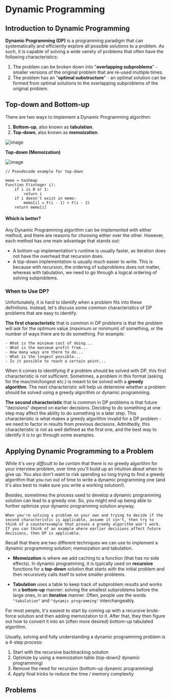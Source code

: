 # Dynamic Programming

## Introduction to Dynamic Programming

__Dynamic Programming (DP)__ is a programming paradigm that can systematically and efficiently explore all possible solutions to a problem. As such, it is capable of solving a wide variety of problems that often have the following characteristics:

1. The problem can be broken down into "__overlapping subproblems__" - smaller versions of the original problem that are re-used multiple times.
2. The problem has an "__optimal substructure__" - an optimal solution can be formed from optimal solutions to the overlapping subproblems of the original problem.

## Top-down and Bottom-up

There are two ways to implement a Dynamic Programming algorithm:

1. __Bottom-up__, also known as __tabulation__.
2. __Top-down__, also known as __memoization__.

![image](https://user-images.githubusercontent.com/35042430/218633374-494d224a-a8e3-426e-b2db-f02becbc708b.png)

__Top-down (Memoization)__

![image](https://leetcode.com/explore/learn/card/Figures/DP1/C1A2_1.png)

```
// Pseudocode example for top-down

memo = hashmap
Function F(integer i):
    if i is 0 or 1: 
        return i
    if i doesn't exist in memo:
        memo[i] = F(i - 1) + F(i - 2)
    return memo[i]
```

#### Which is better?

Any Dynamic Programming algorithm can be implemented with either method, and there are reasons for choosing either over the other. However, each method has one main advantage that stands out:

- A bottom-up implementation's runtime is usually faster, as iteration does not have the overhead that recursion does.
- A top-down implementation is usually much easier to write. This is because with recursion, the ordering of subproblems does not matter, whereas with tabulation, we need to go through a logical ordering of solving subproblems.

### When to Use DP?

Unfortunately, it is hard to identify when a problem fits into these definitions. Instead, let's discuss some common characteristics of DP problems that are easy to identify.

__The first characteristic__ that is common in DP problems is that the problem will ask for the optimum value (maximum or minimum) of something, or the number of ways there are to do something. For example:
```
- What is the minimum cost of doing...
- What is the maximum profit from...
- How many ways are there to do...
- What is the longest possible...
- Is it possible to reach a certain point...
```

When it comes to identifying if a problem should be solved with DP, this first characteristic is not sufficient. Sometimes, a problem in this format (asking for the max/min/longest etc.) is meant to be solved with a __greedy algorithm__. The next characteristic will help us determine whether a problem should be solved using a greedy algorithm or dynamic programming.

__The second characteristic__ that is common in DP problems is that future "decisions" depend on earlier decisions. Deciding to do something at one step may affect the ability to do something in a later step. This characteristic is what makes a greedy algorithm invalid for a DP problem - we need to factor in results from previous decisions. Admittedly, this characteristic is not as well defined as the first one, and the best way to identify it is to go through some examples.

## Applying Dynamic Programming to a Problem

While it's _very difficult to be certain_ that there is no greedy algorithm for your interview problem, over time you'll build up an intuition about when to give up. You also don't want to risk spending so long trying to find a greedy algorithm that you run out of time to write a dynamic programming one (and it's also best to make sure you write a working solution!).

Besides, sometimes the process used to develop a dynamic programming solution can lead to a greedy one. So, you might end up being able to further optimize your dynamic programming solution anyway.

```
When you're solving a problem on your own and trying to decide if the second characteristic is applicable, assume it isn't, then try to think of a counterexample that proves a greedy algorithm won't work. If you can think of an example where earlier decisions affect future decisions, then DP is applicable.
```

Recall that there are two different techniques we can use to implement a dynamic programming solution; memoization and tabulation.

- __Memoization__ is where we add caching to a function (that has no side effects). In dynamic programming, it is typically used on __recursive__ functions for a __top-down__ solution that starts with the initial problem and then recursively calls itself to solve smaller problems.

- __Tabulation__ uses a table to keep track of subproblem results and works in a __bottom-up__ manner: solving the smallest subproblems before the large ones, in an __iterative__ manner. Often, people use the words ```"tabulation"``` and ```"dynamic programming"``` interchangeably.

For most people, it's easiest to start by coming up with a recursive brute-force solution and then adding memoization to it. After that, they then figure out how to convert it into an (often more desired) bottom-up tabulated algorithm.

Usually, solving and fully understanding a dynamic programming problem is a 4-step process:

1. Start with the recursive backtracking solution
2. Optimize by using a memoization table (top-down2 dynamic programming)
3. Remove the need for recursion (bottom-up dynamic programming)
4. Apply final tricks to reduce the time / memory complexity

## Problems
